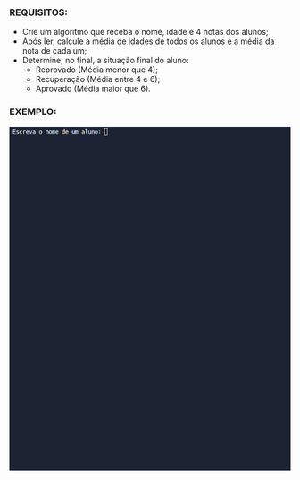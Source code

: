 ### REQUISITOS:
- Crie um algoritmo que receba o nome, idade e 4 notas dos alunos; 
- Após ler, calcule a média de idades de todos os alunos e a média da nota de cada um;
- Determine, no final, a situação final do aluno: 
  - Reprovado (Média menor que 4);
  - Recuperação (Média entre 4 e 6);
  - Aprovado (Média maior que 6).

### EXEMPLO:

![alt text](https://github.com/pedrocorrea2002/Exercicios_programacao/blob/main/Exercicio%201/output_example.gif?raw=true)
